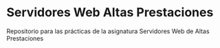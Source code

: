 # Servidores Web Altas Prestaciones

Repositorio para las prácticas de la asignatura Servidores Web de Altas Prestaciones


